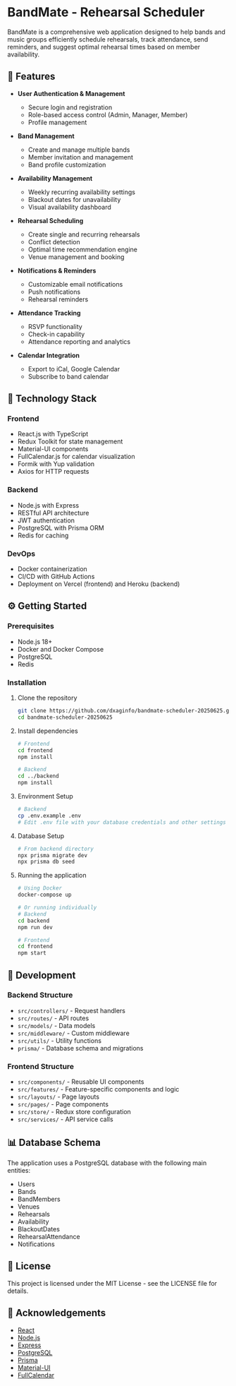 # BandMate - Rehearsal Scheduler

BandMate is a comprehensive web application designed to help bands and music groups efficiently schedule rehearsals, track attendance, send reminders, and suggest optimal rehearsal times based on member availability.

## 🎵 Features

- **User Authentication & Management**
  - Secure login and registration
  - Role-based access control (Admin, Manager, Member)
  - Profile management

- **Band Management**
  - Create and manage multiple bands
  - Member invitation and management
  - Band profile customization

- **Availability Management**
  - Weekly recurring availability settings
  - Blackout dates for unavailability
  - Visual availability dashboard

- **Rehearsal Scheduling**
  - Create single and recurring rehearsals
  - Conflict detection
  - Optimal time recommendation engine
  - Venue management and booking

- **Notifications & Reminders**
  - Customizable email notifications
  - Push notifications
  - Rehearsal reminders

- **Attendance Tracking**
  - RSVP functionality
  - Check-in capability
  - Attendance reporting and analytics

- **Calendar Integration**
  - Export to iCal, Google Calendar
  - Subscribe to band calendar

## 🚀 Technology Stack

### Frontend
- React.js with TypeScript
- Redux Toolkit for state management
- Material-UI components
- FullCalendar.js for calendar visualization
- Formik with Yup validation
- Axios for HTTP requests

### Backend
- Node.js with Express
- RESTful API architecture
- JWT authentication
- PostgreSQL with Prisma ORM
- Redis for caching

### DevOps
- Docker containerization
- CI/CD with GitHub Actions
- Deployment on Vercel (frontend) and Heroku (backend)

## ⚙️ Getting Started

### Prerequisites
- Node.js 18+
- Docker and Docker Compose
- PostgreSQL
- Redis

### Installation

1. Clone the repository
   ```bash
   git clone https://github.com/dxaginfo/bandmate-scheduler-20250625.git
   cd bandmate-scheduler-20250625
   ```

2. Install dependencies
   ```bash
   # Frontend
   cd frontend
   npm install

   # Backend
   cd ../backend
   npm install
   ```

3. Environment Setup
   ```bash
   # Backend
   cp .env.example .env
   # Edit .env file with your database credentials and other settings
   ```

4. Database Setup
   ```bash
   # From backend directory
   npx prisma migrate dev
   npx prisma db seed
   ```

5. Running the application
   ```bash
   # Using Docker
   docker-compose up

   # Or running individually
   # Backend
   cd backend
   npm run dev

   # Frontend
   cd frontend
   npm start
   ```

## 🔧 Development

### Backend Structure
- `src/controllers/` - Request handlers
- `src/routes/` - API routes
- `src/models/` - Data models
- `src/middleware/` - Custom middleware
- `src/utils/` - Utility functions
- `prisma/` - Database schema and migrations

### Frontend Structure
- `src/components/` - Reusable UI components
- `src/features/` - Feature-specific components and logic
- `src/layouts/` - Page layouts
- `src/pages/` - Page components
- `src/store/` - Redux store configuration
- `src/services/` - API service calls

## 📊 Database Schema

The application uses a PostgreSQL database with the following main entities:
- Users
- Bands
- BandMembers
- Venues
- Rehearsals
- Availability
- BlackoutDates
- RehearsalAttendance
- Notifications

## 📝 License

This project is licensed under the MIT License - see the LICENSE file for details.

## 🙏 Acknowledgements

- [React](https://reactjs.org/)
- [Node.js](https://nodejs.org/)
- [Express](https://expressjs.com/)
- [PostgreSQL](https://www.postgresql.org/)
- [Prisma](https://www.prisma.io/)
- [Material-UI](https://mui.com/)
- [FullCalendar](https://fullcalendar.io/)